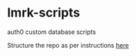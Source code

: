 # lmrk-scripts
auth0 custom database scripts

Structure the repo as per instructions [here](https://auth0.com/docs/extensions/github-deploy#deployment)
